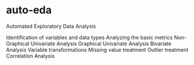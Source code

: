 # auto-eda
Automated Exploratory Data Analysis

Identification of variables and data types
Analyzing the basic metrics
Non-Graphical Univariate Analysis
Graphical Univariate Analysis
Bivariate Analysis
Variable transformations
Missing value treatment
Outlier treatment
Correlation Analysis
